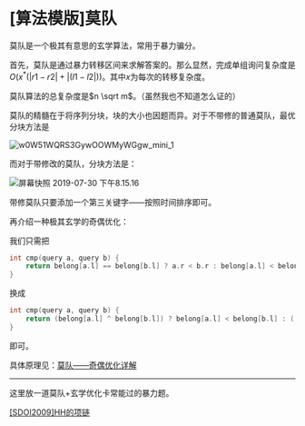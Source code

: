 # [算法模版]莫队

莫队是一个极其有意思的玄学算法，常用于暴力骗分。

首先，莫队是通过暴力转移区间来求解答案的。那么显然，完成单组询问复杂度是$O\left(x^{*}(|r 1-r 2|+|(l1-l2 |))\right.$。其中$x$为每次的转移复杂度。

莫队算法的总复杂度是$n \sqrt m$。（虽然我也不知道怎么证的）

莫队的精髓在于将序列分块，块的大小也因题而异。对于不带修的普通莫队，最优分块方法是

![w0W51WQRS3GywOOWMyWGgw_mini_1](/Users/gavinzheng/Documents/GitHub/blog/模板/pic/莫队-1.jpg)

而对于带修改的莫队，分块方法是：

![屏幕快照 2019-07-30 下午8.15.16](/Users/gavinzheng/Documents/GitHub/blog/模板/pic/莫队-2.png)

带修莫队只要添加一个第三关键字——按照时间排序即可。

再介绍一种极其玄学的奇偶优化：

我们只需把

```cpp
int cmp(query a, query b) {
    return belong[a.l] == belong[b.l] ? a.r < b.r : belong[a.l] < belong[b.l];
}
```

换成

```cpp
int cmp(query a, query b) {
    return (belong[a.l] ^ belong[b.l]) ? belong[a.l] < belong[b.l] : ((belong[a.l] & 1) ? a.r < b.r : a.r > b.r);
}
```

即可。

具体原理见：[莫队——奇偶优化详解](https://blog.csdn.net/weixin_43907802/article/details/86773471)

***

这里放一道莫队+玄学优化卡常能过的暴力题。

[[SDOI2009]HH的项链](https://www.luogu.org/problem/P1972)

